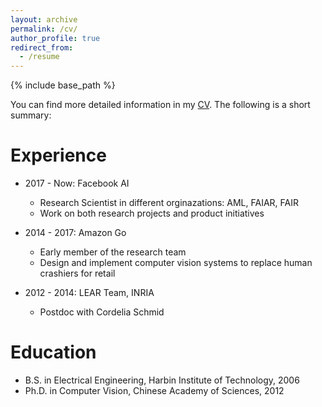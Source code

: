 ```yaml
---
layout: archive
permalink: /cv/
author_profile: true
redirect_from:
  - /resume
---
```


{% include base_path %}

You can find more detailed information in my [CV](https://raw.githubusercontent.com/hengcv/hengcv.github.io/master/Heng_Wang_CV.pdf). The following is a short summary:

Experience
======
* 2017 - Now: Facebook AI
  * Research Scientist in different orginazations: AML, FAIAR, FAIR
  * Work on both research projects and product initiatives

* 2014 - 2017: Amazon Go
  * Early member of the research team
  * Design and implement computer vision systems to replace human crashiers for retail

* 2012 - 2014: LEAR Team, INRIA  
  * Postdoc with Cordelia Schmid
  
Education
======
* B.S. in Electrical Engineering, Harbin Institute of Technology, 2006
* Ph.D. in Computer Vision, Chinese Academy of Sciences, 2012
